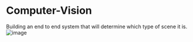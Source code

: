 # Computer-Vision

Building an end to end system that will determine which type of scene it is.
![image](https://github.com/zhaxuefan/image/blob/master/718.png)

